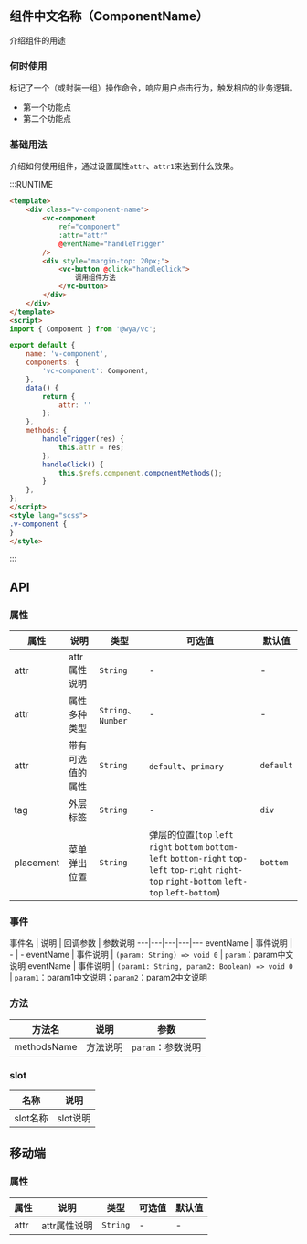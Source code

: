 ## 组件中文名称（ComponentName）
介绍组件的用途

### 何时使用
标记了一个（或封装一组）操作命令，响应用户点击行为，触发相应的业务逻辑。
- 第一个功能点
- 第二个功能点

### 基础用法
介绍如何使用组件，通过设置属性`attr`、`attr1`来达到什么效果。

:::RUNTIME
```html
<template>
	<div class="v-component-name">
		<vc-component 
			ref="component" 
            :attr="attr"
            @eventName="handleTrigger"
		/>	
		<div style="margin-top: 20px;">
			<vc-button @click="handleClick">
				调用组件方法
			</vc-button>
		</div>
	</div>
</template>
<script>
import { Component } from '@wya/vc';

export default {
	name: 'v-component',
	components: {
		'vc-component': Component,
	},
	data() {
		return {
            attr: ''
		};
	},
	methods: {
		handleTrigger(res) {
            this.attr = res;
        }，
        handleClick() {
            this.$refs.component.componentMethods();
        }
	},
};
</script>
<style lang="scss">
.v-component {
}
</style>
```
:::

## API

### 属性
属性 | 说明 | 类型 | 可选值 | 默认值
---|---|---|---|---
attr | attr属性说明 | `String` | - | -
attr | 属性多种类型 | `String`、`Number` | - | -
attr | 带有可选值的属性 | `String` | `default`、`primary` | `default`
tag | 外层标签 | `String`| - | `div`
placement |  菜单弹出位置 | `String` | 弹层的位置(`top` `left` `right` `bottom` `bottom-left` `bottom-right` `top-left` `top-right` `right-top` `right-bottom` `left-top` `left-bottom`) | `bottom` 

### 事件
事件名 | 说明 | 回调参数 | 参数说明
---|---|---|---|---
eventName | 事件说明 | - | -
eventName | 事件说明 | `(param: String) => void 0` | `param`：param中文说明
eventName | 事件说明 | `(param1: String, param2: Boolean) => void 0` | `param1`：param1中文说明；`param2`：param2中文说明

### 方法
方法名 | 说明 | 参数
---|---|---
methodsName | 方法说明 | `param`：参数说明

### slot
名称 | 说明 
---|---
slot名称 | slot说明 

## 移动端

### 属性
属性 | 说明 | 类型 | 可选值 | 默认值
---|---|---|---|---
attr | attr属性说明 | `String` | - | -
